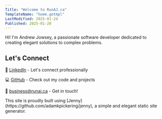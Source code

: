 ```yaml
---
Title: "Welcome to RunAJ.ca"
TemplateName: "home.gotmpl"
LastModified: 2025-01-24
Published: 2025-01-20
---
```


Hi! I'm Andrew Jowsey, a passionate software developer dedicated to creating elegant solutions to complex problems.

<div class="contact-info">
<h2>Let's Connect</h2>

🔗 [LinkedIn](https://www.linkedin.com/in/andrewjowsey/) - Let's connect professionally

💻 [GitHub](https://github.com/ajowsey) - Check out my code and projects

📧 [business@runaj.ca](mailto:business@runaj.ca) - Get in touch!
</div>

<div class="tech-note">
This site is proudly built using [Jenny](https://github.com/adamkpickering/jenny), a simple and elegant static site generator.
</div>